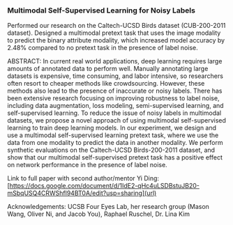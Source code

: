 ### Multimodal Self-Supervised Learning for Noisy Labels
Performed our research on the Caltech-UCSD Birds dataset (CUB-200-2011 dataset). Designed a multimodal pretext task that uses the image modality to predict the binary attribute modality, which increased model accuracy by 2.48% compared to no pretext task in the presence of label noise.

ABSTRACT:
In current real world applications, deep learning requires large amounts of annotated data to perform well. Manually annotating large datasets is expensive, time consuming, and labor intensive, so researchers often resort to cheaper methods like crowdsourcing. However, these methods also lead to the presence of inaccurate or noisy labels. There has been extensive research focusing on improving robustness to label noise, including data augmentation, loss modeling, semi-supervised learning, and self-supervised learning. To reduce the issue of noisy labels in multimodal datasets, we propose a novel approach of using multimodal self-supervised learning to train deep learning models. In our experiment, we design and use a multimodal self-supervised learning pretext task, where we use the data from one modality to predict the data in another modality. We perform synthetic evaluations on the Caltech-UCSD Birds-200-2011 dataset, and show that our multimodal self-supervised pretext task has a positive effect on network performance in the presence of label noise.

Link to full paper with second author/mentor Yi Ding: [https://docs.google.com/document/d/1IdE2-qHc4uLSDBstuJB20-mSbqUSQ4CRWShfl94BT0A/edit?usp=sharing](url)

Acknowledgements:
UCSB Four Eyes Lab, her research group (Mason Wang, Oliver Ni, and Jacob You), Raphael Ruschel, Dr. Lina Kim


